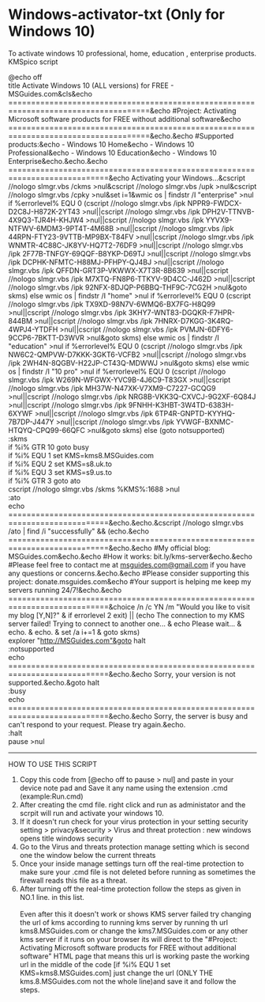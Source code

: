 # Windows-activator-txt (Only for Windows 10)
To activate windows 10 professional, home, education , enterprise products.
KMSpico script<br>

@echo off <br>
title Activate Windows 10 (ALL versions) for FREE - MSGuides.com&cls&echo =====================================================================================&echo #Project: Activating Microsoft software products for FREE without additional software&echo =====================================================================================&echo.&echo #Supported products:&echo - Windows 10 Home&echo - Windows 10 Professional&echo - Windows 10 Education&echo - Windows 10 Enterprise&echo.&echo.&echo ============================================================================&echo Activating your Windows...&cscript //nologo slmgr.vbs /ckms >nul&cscript //nologo slmgr.vbs /upk >nul&cscript //nologo slmgr.vbs /cpky >nul&set i=1&wmic os | findstr /I "enterprise" >nul
if %errorlevel% EQU 0 (cscript //nologo slmgr.vbs /ipk NPPR9-FWDCX-D2C8J-H872K-2YT43 >nul||cscript //nologo slmgr.vbs /ipk DPH2V-TTNVB-4X9Q3-TJR4H-KHJW4 >nul||cscript //nologo slmgr.vbs /ipk YYVX9-NTFWV-6MDM3-9PT4T-4M68B >nul||cscript //nologo slmgr.vbs /ipk 44RPN-FTY23-9VTTB-MP9BX-T84FV >nul||cscript //nologo slmgr.vbs /ipk WNMTR-4C88C-JK8YV-HQ7T2-76DF9 >nul||cscript //nologo slmgr.vbs /ipk 2F77B-TNFGY-69QQF-B8YKP-D69TJ >nul||cscript //nologo slmgr.vbs /ipk DCPHK-NFMTC-H88MJ-PFHPY-QJ4BJ >nul||cscript //nologo slmgr.vbs /ipk QFFDN-GRT3P-VKWWX-X7T3R-8B639 >nul||cscript //nologo slmgr.vbs /ipk M7XTQ-FN8P6-TTKYV-9D4CC-J462D >nul||cscript //nologo slmgr.vbs /ipk 92NFX-8DJQP-P6BBQ-THF9C-7CG2H >nul&goto skms) else wmic os | findstr /I "home" >nul
if %errorlevel% EQU 0 (cscript //nologo slmgr.vbs /ipk TX9XD-98N7V-6WMQ6-BX7FG-H8Q99 >nul||cscript //nologo slmgr.vbs /ipk 3KHY7-WNT83-DGQKR-F7HPR-844BM >nul||cscript //nologo slmgr.vbs /ipk 7HNRX-D7KGG-3K4RQ-4WPJ4-YTDFH >nul||cscript //nologo slmgr.vbs /ipk PVMJN-6DFY6-9CCP6-7BKTT-D3WVR >nul&goto skms) else wmic os | findstr /I "education" >nul
if %errorlevel% EQU 0 (cscript //nologo slmgr.vbs /ipk NW6C2-QMPVW-D7KKK-3GKT6-VCFB2 >nul||cscript //nologo slmgr.vbs /ipk 2WH4N-8QGBV-H22JP-CT43Q-MDWWJ >nul&goto skms) else wmic os | findstr /I "10 pro" >nul
if %errorlevel% EQU 0 (cscript //nologo slmgr.vbs /ipk W269N-WFGWX-YVC9B-4J6C9-T83GX >nul||cscript //nologo slmgr.vbs /ipk MH37W-N47XK-V7XM9-C7227-GCQG9 >nul||cscript //nologo slmgr.vbs /ipk NRG8B-VKK3Q-CXVCJ-9G2XF-6Q84J >nul||cscript //nologo slmgr.vbs /ipk 9FNHH-K3HBT-3W4TD-6383H-6XYWF >nul||cscript //nologo slmgr.vbs /ipk 6TP4R-GNPTD-KYYHQ-7B7DP-J447Y >nul||cscript //nologo slmgr.vbs /ipk YVWGF-BXNMC-HTQYQ-CPQ99-66QFC >nul&goto skms) else (goto notsupported)<br>
:skms<br>
if %i% GTR 10 goto busy<br>
if %i% EQU 1 set KMS=kms8.MSGuides.com<br>
if %i% EQU 2 set KMS=s8.uk.to<br>
if %i% EQU 3 set KMS=s9.us.to<br>
if %i% GTR 3 goto ato<br>
cscript //nologo slmgr.vbs /skms %KMS%:1688 >nul<br>
:ato<br>
echo ============================================================================&echo.&echo.&cscript //nologo slmgr.vbs /ato | find /i "successfully" && (echo.&echo ============================================================================&echo.&echo #My official blog: MSGuides.com&echo.&echo #How it works: bit.ly/kms-server&echo.&echo #Please feel free to contact me at msguides.com@gmail.com if you have any questions or concerns.&echo.&echo #Please consider supporting this project: donate.msguides.com&echo #Your support is helping me keep my servers running 24/7!&echo.&echo ============================================================================&choice /n /c YN /m "Would you like to visit my blog [Y,N]?" & if errorlevel 2 exit) || (echo The connection to my KMS server failed! Trying to connect to another one... & echo Please wait... & echo. & echo. & set /a i+=1 & goto skms)<br>
explorer "http://MSGuides.com"&goto halt<br>
:notsupported<br>
echo ============================================================================&echo.&echo Sorry, your version is not supported.&echo.&goto halt<br>
:busy<br>
echo ============================================================================&echo.&echo Sorry, the server is busy and can't respond to your request. Please try again.&echo.<br>
:halt<br>
pause >nul



_____________________________________________________________________________________________________________________________________________________________________________________________________________________
HOW TO USE THIS SCRIPT 
1) Copy this code from [@echo off to pause > nul] and paste in your device note pad and Save it any name using the extension .cmd (example:Run.cmd)
2) After creating the cmd file. right click and run as administator and the scrpit will run and activate your windows 10. 
3) If it doesn't run check for your virus protection in your setting security  setting > privacy&security > Virus and threat protection : new windows opens title windows security
4) Go to the Virus and threats protection manage setting which is second one the window below the current threats
5) Once your inside manage settings turn off the real-time protection  to make sure your .cmd file is not deleted before running as sometimes the firewall reads this file as a threat.
6) After turning off the real-time protection follow the steps as given in NO.1 line. in this list.
   <br>
   <br>
   Even after this it doesn't work or shows KMS server failed try changing the url of kms according to running kms server by running th url kms8.MSGuides.com or change the kms7.MSGuides.com or any other kms server if it runs on your browser its will direct to the "#Project: Activating Microsoft software products for FREE without additional software" HTML page that means this url is working paste the working url in the middle of the code [if %i% EQU 1 set KMS=kms8.MSGuides.com] just change the url (ONLY THE kms.8.MSGuides.com not the whole line)and save it and follow the steps.
